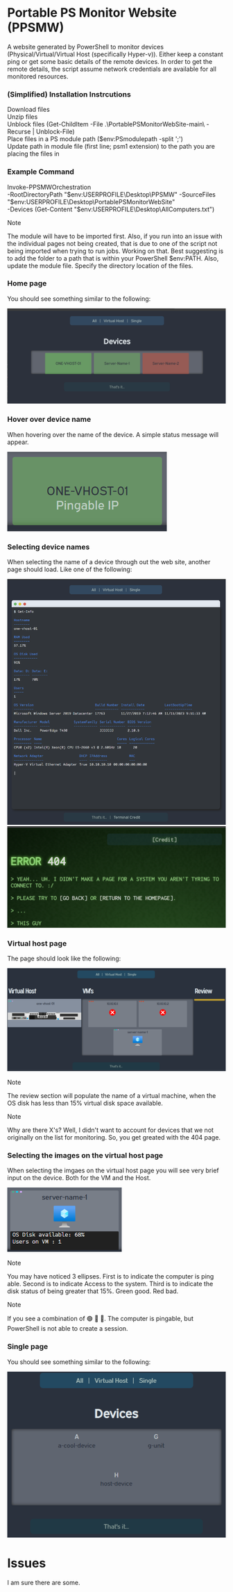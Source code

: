 # Portable PS Monitor Website (PPSMW)

A website generated by PowerShell to monitor devices (Physical/Virtual/Virtual Host (specifically Hyper-v)). Either keep a constant ping or get some basic details of the remote devices. In order to get the remote details, the script assume network credentials are available for all monitored resources.

### (Simplified) Installation Instrcutions
Download files  
Unzip files  
Unblock files (Get-ChildItem -File .\PortablePSMonitorWebSite-main\ -Recurse | Unblock-File)  
Place files in a PS module path ($env:PSmodulepath -split ';')  
Update path in module file (first line; psm1 extension) to the path you are placing the files in  

### Example Command

Invoke-PPSMWOrchestration  
-RootDirectoryPath "$env:USERPROFILE\Desktop\PPSMW"  
-SourceFiles "$env:USERPROFILE\Desktop\PortablePSMonitorWebSite"   
-Devices (Get-Content "$env:USERPROFILE\Desktop\AllComputers.txt")  

> [!NOTE]
> The module will have to be imported first. Also, if you run into an issue with the individual pages not being created, that is due to one of the script not being imported when trying to run jobs. Working on that. Best suggesting is to add the folder to a path that is within your PowerShell $env:PATH. Also, update the module file. Specify the directory location of the files.

### Home page

You should see something similar to the following:

![homepage](https://github.com/ozruxo/PortablePSMonitorWebSite/blob/main/exampleimages/homepage.png)

### Hover over device name

When hovering over the name of the device. A simple status message will appear.

![hover device name](https://github.com/ozruxo/PortablePSMonitorWebSite/blob/main/exampleimages/hover-hp.png)

### Selecting device names

When selecting the name of a device through out the web site, another page should load. Like one of the following:

![individual page](https://github.com/ozruxo/PortablePSMonitorWebSite/blob/main/exampleimages/individual.png)
![404](https://github.com/ozruxo/PortablePSMonitorWebSite/blob/main/exampleimages/404.png)

### Virtual host page

The page should look like the following:

![virtual host](https://github.com/ozruxo/PortablePSMonitorWebSite/blob/main/exampleimages/virtualhost.png)

> [!NOTE]
> The review section will populate the name of a virtual machine, when the OS disk has less than 15% virtual disk space available. 

>[!NOTE]
> Why are there X's? Well, I didn't want to account for devices that we not originally on the list for monitoring. So, you get greated with the 404 page.

### Selecting the images on the virtual host page

When selecting the imgaes on the virtual host page you will see very brief input on the device. Both for the VM and the Host.

![vm](https://github.com/ozruxo/PortablePSMonitorWebSite/blob/main/exampleimages/vm.png)

> [!NOTE]
> You may have noticed 3 ellipses. First is to indicate the computer is ping able. Second is to indicate Access to the system. Third is to indicate the disk status of being greater that 15%. Green good. Red bad.

> [!Note]
> If you see a combination of 🟢 🔴 🔴. The computer is pingable, but PowerShell is not able to create a session.

### Single page

You should see something similar to the following:

![single](https://github.com/ozruxo/PortablePSMonitorWebSite/blob/main/exampleimages/single.png)

# Issues

I am sure there are some.

